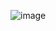 ![image](https://github.com/craigmckeachie/yearup-pgh-spring-2023/assets/1474579/b07204a5-315f-4143-9131-f92e0ec65b1d)

